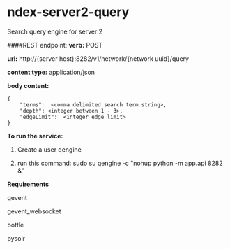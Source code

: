 # ndex-server2-query
Search query engine for server 2

####REST endpoint:
**verb:** POST

**url:** http://{server host}:8282/v1/network/{network uuid}/query

**content type:** application/json

**body content:** 


    {
        "terms":  <comma delimited search term string>,
        "depth": <integer between 1 - 3>, 
        "edgeLimit":  <integer edge limit> 
    }
    
    
**To run the service:**

1. Create a user qengine

2. run this command: sudo su qengine -c "nohup python -m app.api 8282 &"

**Requirements**

gevent

gevent_websocket

bottle

pysolr
